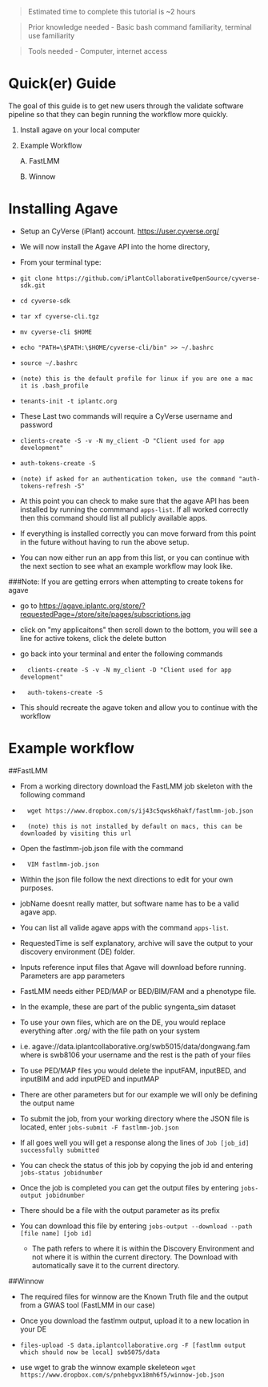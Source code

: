 > Estimated time to complete this tutorial is ~2 hours

> Prior knowledge needed - Basic bash command familiarity, terminal use familiarity

> Tools needed - Computer, internet access


# Quick(er) Guide

The goal of this guide is to get new users through the validate software pipeline so that they can begin running the workflow more quickly. 

  1. Install agave on your local computer
  2. Example Workflow

        A. FastLMM

        B. Winnow


# Installing Agave 

  - Setup an CyVerse (iPlant) account. https://user.cyverse.org/
  - We will now install the Agave API into the home directory,
  - From your terminal type: 
  
  -     git clone https://github.com/iPlantCollaborativeOpenSource/cyverse-sdk.git
  
  -     cd cyverse-sdk
  
  -     tar xf cyverse-cli.tgz

  -     mv cyverse-cli $HOME
 
  -     echo "PATH=\$PATH:\$HOME/cyverse-cli/bin" >> ~/.bashrc
 
  -     source ~/.bashrc
  -     (note) this is the default profile for linux if you are one a mac it is .bash_profile
  
  -     tenants-init -t iplantc.org

  - These Last two commands will require a CyVerse username and password
  
  -     clients-create -S -v -N my_client -D "Client used for app development"
  
  -     auth-tokens-create -S  
  -     (note) if asked for an authentication token, use the command "auth-tokens-refresh -S"

  - At this point you can check to make sure that the agave API has been installed by running the commmand `apps-list`. If all worked correctly then this command should list all publicly available apps.
  - If everything is installed correctly you can move forward from this point in the future without having to run the above setup.
  - You can now either run an app from this list, or you can continue with the next section to see what an example workflow may look like. 
  
###Note: If you are getting errors when attempting to create tokens for agave
  -   go to https://agave.iplantc.org/store/?requestedPage=/store/site/pages/subscriptions.jag
 
  -   click on "my applicaitons" then scroll down to the bottom, you will see a line for active tokens, click the delete button
  -   go back into your terminal and enter the following commands
 
  -       clients-create -S -v -N my_client -D "Client used for app development"
  
  -       auth-tokens-create -S
  
  -   This should recreate the agave token and allow you to continue with the workflow

# Example workflow
##FastLMM
- From a working directory download the FastLMM job skeleton with the following command

-       wget https://www.dropbox.com/s/ij43c5qwsk6hakf/fastlmm-job.json
-       (note) this is not installed by default on macs, this can be downloaded by visiting this url

- Open the fastlmm-job.json file with the command 

-       VIM fastlmm-job.json

- Within the json file follow the next directions to edit for your own purposes.

- jobName doesnt really matter, but software name has to be a valid agave app. 

- You can list all valide agave apps with the command `apps-list`. 

- RequestedTime is self explanatory, archive will save the output to your discovery environment (DE) folder.

- Inputs reference input files that Agave will download before running. Parameters are app parameters

- FastLMM needs either PED/MAP or BED/BIM/FAM and a phenotype file.

- In the example, these are part of the public syngenta_sim dataset

- To use your own files, which are on the DE, you would replace everything after .org/ with the file path on your system

- i.e. agave://data.iplantcollaborative.org/swb5015/data/dongwang.fam where is swb8106  your username and the rest is the path of your files

- To use PED/MAP files you would delete the inputFAM, inputBED, and inputBIM and add inputPED and inputMAP

- There are other parameters but for our example we will only be defining the output name

- To submit the job, from your working directory where the JSON file is located, enter `jobs-submit -F fastlmm-job.json`
 
- If all goes well you will get a response along the lines of `Job [job_id] successfully submitted`

- You can check the status of this job by copying the job id and entering `jobs-status jobidnumber`

- Once the job is completed you can get the output files by entering `jobs-output jobidnumber`

- There should be a file with the output parameter as its prefix

- You can download this file by entering `jobs-output --download --path [file name] [job id]` 
  -   The path refers to where it is within the Discovery Environment and not where it is within the current directory. The Download        with automatically save it to the current directory.  

##Winnow
- The required files for winnow are the Known Truth file and the output from a GWAS tool (FastLMM in our case)

- Once you download the fastlmm output, upload it to a new location in your DE 
-     files-upload -S data.iplantcollaborative.org -F [fastlmm output which should now be local] swb5075/data

- use wget to grab the winnow example skeleteon
`wget https://www.dropbox.com/s/pnhebgvx18mh6f5/winnow-job.json`
